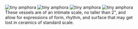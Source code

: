<figure>
  <img src="https://reubenson-portfolio.s3.us-east-1.amazonaws.com/assets/ceramics_tiny-amphora.jpg" alt="tiny amphora">
  <img src="https://reubenson-portfolio.s3.us-east-1.amazonaws.com/assets/ceramics/tiny-vase-st2.JPG" alt="tiny amphora">
  <img src="https://reubenson-portfolio.s3.us-east-1.amazonaws.com/assets/ceramics_tiny-cup.jpg" alt="tiny amphora">
  <img src="https://reubenson-portfolio.s3.us-east-1.amazonaws.com/assets/ceramics_small-creamer.jpg" alt="tiny amphora">
  <figcaption>
    These vessels are of an intimate scale, no taller than 2", and allow for expressions of form, rhythm, and surface that may get lost in ceramics of standard scale.
  </figcaption>
</figure>